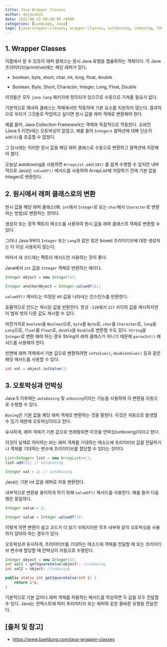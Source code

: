 ```yaml
---
title: Java Wrapper Classes
author: dejavuhyo
date: 2022-08-22 09:30:00 +0900
categories: [Language, Java]
tags: [java-wrapper-classes, wrapper-classes, autoboxing, unboxing, 자바-래퍼-클래스, 래퍼-클래스, 오토박싱, 언박싱]
---
```


## 1. Wrapper Classes
이름에서 알 수 있듯이 래퍼 클래스는 원시 Java 유형을 캡슐화하는 객체이다. 각 Java 프리미티브(primitive)에는 해당 래퍼가 있다.

* boolean, byte, short, char, int, long, float, double

* Boolean, Byte, Short, Character, Integer, Long, Float, Double

이것들은 모두 `java.lang` 패키지에 정의되어 있으므로 수동으로 가져올 필요가 없다.

기본적으로 제네릭 클래스는 객체에서만 작동하며 기본 요소를 지원하지 않는다. 결과적으로 우리가 그것들로 작업하고 싶다면 원시 값을 래퍼 객체로 변환해야 한다.

예를 들어, Java Collection Framework는 객체와 독점적으로 작동한다. 오래전(Java 5 이전)에는 오토박싱이 없었고, 예를 들어 `Integers` 컬렉션에 대해 단순히 `add(5)`를 호출할 수 없었다.

그 당시에는 이러한 원시 값을 해당 래퍼 클래스로 수동으로 변환하고 컬렉션에 저장해야 했다.

오늘날 autoboxing을 사용하면 `ArrayList.add(101)` 를 쉽게 수행할 수 있지만 내부적으로 Java는 `valueOf()` 메서드를 사용하여 ArrayList에 저장하기 전에 기본 값을 Integer로 변환한다.

## 2. 원시에서 래퍼 클래스로의 변환
원시 값을 해당 래퍼 클래스(예: `int`에서 `Integer`로 또는 `char`에서 `Character`로 변환하는 방법)로 변환하는 것이다.

생성자 또는 정적 팩토리 메소드를 사용하여 원시 값을 래퍼 클래스의 객체로 변환할 수 있다.

그러나 Java 9부터 `Integer` 또는 `Long`과 같은 많은 boxed 프리미티브에 대한 생성자는 더 이상 사용되지 않는다.

따라서 새 코드에는 팩토리 메서드만 사용하는 것이 좋다.

Java에서 `int` 값을 `Integer` 객체로 변환하는 예이다.

```java
Integer object = new Integer(1);

Integer anotherObject = Integer.valueOf(1);
```

`valueOf()` 메서드는 지정된 int 값을 나타내는 인스턴스를 반환한다.

효율적으로 만드는 캐시된 값을 반환한다. 항상 `-128`에서 `127` 사이의 값을 캐시하지만 이 범위 밖의 다른 값도 캐시할 수 있다.

마찬가지로 `boolean`을 `Boolean`으로, `byte`를 `Byte`로, `char`를 `Character`로, `long`을 `Long`으로, `float`를 `Float`로, `double`을 `Double`로 변환할 수도 있다. `String`을 `Integer`로 변환 해야 하는 경우 String이 래퍼 클래스가 아니기 때문에 `parseInt()` 메서드를 사용해야 한다.

반면에 래퍼 객체에서 기본 값으로 변환하려면 `intValue()`, `doubleValue()` 등과 같은 해당 메서드를 사용할 수 있다.

```java
int val = object.intValue();
```

## 3. 오토박싱과 언박싱
Java 5 이후에는 `autoboxing` 및 `unboxing`이라는 기능을 사용하여 이 변환을 자동으로 수행할 수 있다.

`Boxing`은 기본 값을 해당 래퍼 객체로 변환하는 것을 말한다. 이것은 자동으로 발생할 수 있기 때문에 오토박싱이라고 한다.

유사하게, 래퍼 객체가 기본 값으로 언래핑되면 이것을 언박싱(unboxing)이라고 한다.

이것이 실제로 의미하는 바는 래퍼 객체를 기대하는 메소드에 프리미티브 값을 전달하거나 객체를 기대하는 변수에 프리미티브를 할당할 수 있다는 것이다.

```java
List<Integer> list = new ArrayList<>();
list.add(1); // autoboxing

Integer val = 2; // autoboxing
```

Java는 기본 int 값을 래퍼로 자동 변환한다.

내부적으로 변환을 용이하게 하기 위해 `valueOf()` 메서드를 사용한다. 예를 들어 다음 행은 동일하다.

```java
Integer value = 3;

Integer value = Integer.valueOf(3);
```

이렇게 하면 변환이 쉽고 코드가 더 읽기 쉬워지지만 루프 내부와 같이 오토박싱을 사용하지 않아야 하는 경우가 있다.

오토박싱과 유사하게, 프리미티브를 기대하는 메소드에 객체를 전달할 때 또는 프리미티브 변수에 할당할 때 언박싱이 자동으로 수행된다.

```java
Integer object = new Integer(1); 
int val1 = getSquareValue(object); //unboxing
int val2 = object; //unboxing

public static int getSquareValue(int i) {
    return i*i;
}
```

기본적으로 기본 값이나 래퍼 객체를 허용하는 메서드를 작성하면 두 값을 모두 전달할 수 있다. Java는 컨텍스트에 따라 프리미티브 또는 래퍼와 같은 올바른 유형을 전달한다.

## [출처 및 참고]
* <https://www.baeldung.com/java-wrapper-classes>
